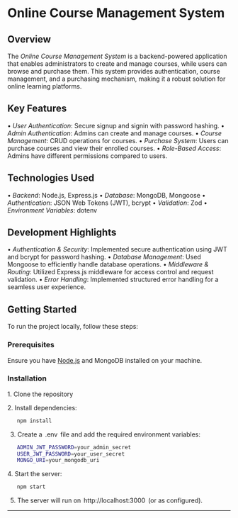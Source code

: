 # Online Course Management System

## Overview

The *Online Course Management System* is a backend-powered application that enables administrators to create and manage courses, while users can browse and purchase them. This system provides authentication, course management, and a purchasing mechanism, making it a robust solution for online learning platforms.

## Key Features

•⁠  ⁠*User Authentication*: Secure signup and signin with password hashing.
•⁠  ⁠*Admin Authentication*: Admins can create and manage courses.
•⁠  ⁠*Course Management*: CRUD operations for courses.
•⁠  ⁠*Purchase System*: Users can purchase courses and view their enrolled courses.
•⁠  ⁠*Role-Based Access*: Admins have different permissions compared to users.

## Technologies Used

•⁠  ⁠*Backend*: Node.js, Express.js
•⁠  ⁠*Database*: MongoDB, Mongoose
•⁠  ⁠*Authentication*: JSON Web Tokens (JWT), bcrypt
•⁠  ⁠*Validation*: Zod
•⁠  ⁠*Environment Variables*: dotenv

## Development Highlights

•⁠  ⁠*Authentication & Security*: Implemented secure authentication using JWT and bcrypt for password hashing.
•⁠  ⁠*Database Management*: Used Mongoose to efficiently handle database operations.
•⁠  ⁠*Middleware & Routing*: Utilized Express.js middleware for access control and request validation.
•⁠  ⁠*Error Handling*: Implemented structured error handling for a seamless user experience.

## Getting Started

To run the project locally, follow these steps:

### Prerequisites

Ensure you have [Node.js](https://nodejs.org/en/download/) and MongoDB installed on your machine.

### Installation

1.⁠ ⁠Clone the repository
 
2.⁠ ⁠Install dependencies:
```sh
   npm install
```
    ⁠
3.⁠ ⁠Create a ⁠ .env ⁠ file and add the required environment variables:
```sh
   ADMIN_JWT_PASSWORD=your_admin_secret
   USER_JWT_PASSWORD=your_user_secret
   MONGO_URI=your_mongodb_uri
```
4.⁠ ⁠Start the server:
```sh
   npm start
```
    ⁠
5.⁠ ⁠The server will run on ⁠ http://localhost:3000 ⁠ (or as configured).

---
